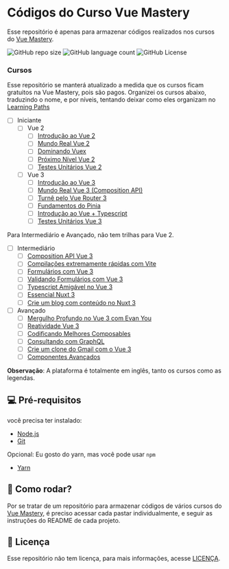 # Códigos do Curso Vue Mastery

Esse repositório é apenas para armazenar códigos realizados nos cursos do [Vue Mastery](https://www.vuemastery.com/).

![GitHub repo size](https://img.shields.io/github/languages/code-size/danielbarrosdeoliveira/vue-mastery?style=for-the-badge)
![GitHub language count](https://img.shields.io/github/languages/count/danielbarrosdeoliveira/vue-mastery?style=for-the-badge)
![GitHub License](https://img.shields.io/github/license/danielbarrosdeoliveira/vue-mastery?style=for-the-badge)

### Cursos

Esse repositório se manterá atualizado a medida que os cursos ficam gratuitos na Vue Mastery, pois são pagos.
Organizei os cursos abaixo, traduzindo o nome, e por níveis, tentando deixar como eles organizam no [Learning Paths](https://www.vuemastery.com/learning-path/)

- [ ] Iniciante
  - [ ] Vue 2
    - [ ] [Introdução ao Vue 2](https://www.vuemastery.com/courses/intro-to-vue-js/vue-instance/)
    - [ ] [Mundo Real Vue 2](https://www.vuemastery.com/courses/real-world-vue-js/real-world-intro/)
    - [ ] [Dominando Vuex](https://www.vuemastery.com/courses/mastering-vuex/intro-to-vuex/)
    - [ ] [Próximo Nível Vue 2](https://www.vuemastery.com/courses/next-level-vue/next-level-vue-orientation/)
    - [ ] [Testes Unitários Vue 2](https://www.vuemastery.com/courses/unit-testing/what-to-test/)
  - [ ] Vue 3
    - [ ] [Introdução ao Vue 3](https://www.vuemastery.com/courses/intro-to-vue-3/intro-to-vue3/)
    - [ ] [Mundo Real Vue 3 (Composition API)](https://www.vuemastery.com/courses/real-world-vue-3-composition-api/building-a-vue-3-app-composition-api/)
    - [ ] [Turnê pelo Vue Router 3](https://www.vuemastery.com/courses/touring-vue-router/vue-router-introduction/)
    - [ ] [Fundamentos do Pinia](https://www.vuemastery.com/courses/pinia-fundamentals/fundamentals-what-is-pinia/)
    - [ ] [Introdução ao Vue + Typescript](https://www.vuemastery.com/courses/vue3-typescript/why-vue-%26-typescript/)
    - [ ] [Testes Unitários Vue 3](https://www.vuemastery.com/courses/unit-testing-vue-3/what-to-test-vue-3/)

Para Intermediário e Avançado, não tem trilhas para Vue 2.

- [ ] Intermediário
  - [ ] [Composition API Vue 3](https://www.vuemastery.com/courses/vue-3-essentials/why-the-composition-api/)
  - [ ] [Compilações extremamente rápidas com Vite](https://www.vuemastery.com/courses/lightning-fast-builds-with-vite/intro-to-vite/)
  - [ ] [Formulários com Vue 3](https://www.vuemastery.com/courses/vue3-forms/forms-introduction/)
  - [ ] [Validando Formulários com Vue 3](https://www.vuemastery.com/courses/validating-vue3-forms/why-vee-validate/)
  - [ ] [Typescript Amigável no Vue 3](https://www.vuemastery.com/courses/typescript-friendly-vue3/introduction-to-the-script-setup-syntax/)
  - [ ] [Essencial Nuxt 3](https://www.vuemastery.com/courses/nuxt-3-essentials/nuxt-3-overview/)
  - [ ] [Crie um blog com conteúdo no Nuxt 3](https://www.vuemastery.com/courses/build-a-blog-nuxt3-content/nuxt3-blog-introduction/)

- [ ] Avançado
  - [ ] [Mergulho Profundo no Vue 3 com Evan You](https://www.vuemastery.com/courses/vue3-deep-dive-with-evan-you/vue3-overview/)
  - [ ] [Reatividade Vue 3](https://www.vuemastery.com/courses/vue-3-reactivity/vue3-reactivity/)
  - [ ] [Codificando Melhores Composables](https://www.vuemastery.com/courses/coding-better-composables/what-is-a-composable/)
  - [ ] [Consultando com GraphQL](https://www.vuemastery.com/courses/querying-with-graphql/intro-to-graphql/)
  - [ ] [Crie um clone do Gmail com o Vue 3](https://www.vuemastery.com/courses/build-a-gmail-clone-with-vue3/tour-the-project/)
  - [ ] [Componentes Avançados](https://www.vuemastery.com/courses/advanced-components/the-introduction/)

**Observação**: A plataforma é totalmente em inglês, tanto os cursos como as legendas.

## 💻 Pré-requisitos

você precisa ter instalado:
  
- [Node.js](https://nodejs.org/en)
- [Git](https://git-scm.com/downloads)

Opcional: Eu gosto do yarn, mas você pode usar `npm`

- [Yarn](https://yarnpkg.com/)
## 🚀 Como rodar?

Por se tratar de um repositório para armazenar códigos de vários cursos do [Vue Mastery](https://www.vuemastery.com/), é preciso acessar cada pastar individualmente, e seguir as instruções do README de cada projeto.
## 📝 Licença

Esse repositório não tem licença, para mais informações, acesse [LICENÇA](LICENSE.md).